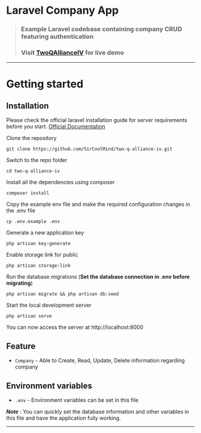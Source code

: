 # Laravel Company App

> ### Example Laravel codebase containing company CRUD featuring authentication
> ### Visit [TwoQAllianceIV](https://twoqallianceiv.hafiz.day) for live demo

----------

# Getting started

## Installation

Please check the official laravel installation guide for server requirements before you start. [Official Documentation](https://laravel.com/docs/10.x/installation)

Clone the repository

    git clone https://github.com/SirCoolMind/two-q-alliance-iv.git

Switch to the repo folder

    cd two-q-alliance-iv

Install all the dependencies using composer

    composer install

Copy the example env file and make the required configuration changes in the .env file

    cp .env.example .env

Generate a new application key

    php artisan key:generate

Enable storage link for public

    php artisan storage:link

Run the database migrations (**Set the database connection in .env before migrating**)

    php artisan migrate && php artisan db:seed

Start the local development server

    php artisan serve

You can now access the server at http://localhost:8000

## Feature

- `Company` - Able to Create, Read, Update, Delete information regarding company

## Environment variables

- `.env` - Environment variables can be set in this file

***Note*** : You can quickly set the database information and other variables in this file and have the application fully working.

----------
